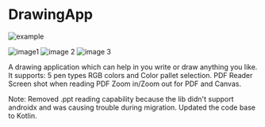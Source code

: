 # DrawingApp
![example](https://user-images.githubusercontent.com/43206893/123525147-25363b80-d6e8-11eb-9287-ee7a623c4453.gif)

![image1](https://user-images.githubusercontent.com/43206893/123525071-c7095880-d6e7-11eb-8ce1-d84fe1dfc2f7.jpeg)
![image 2](https://user-images.githubusercontent.com/43206893/123525072-c8d31c00-d6e7-11eb-854e-5ee18fcd9a7b.jpeg)
![image  3](https://user-images.githubusercontent.com/43206893/123525074-c96bb280-d6e7-11eb-8965-8adc7a615e59.jpeg)

 A drawing application which can help in you write or draw anything you like. 
 It supports:
 5 pen types
 RGB colors and Color pallet selection.
 PDF Reader 
 Screen shot when reading PDF
 Zoom in/Zoom out for PDF and Canvas.


Note: Removed .ppt reading capability because the lib didn't support androidx and was causing trouble during migration. Updated the code base to Kotlin. 

